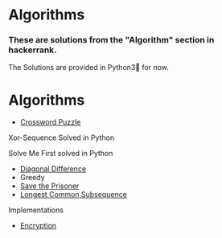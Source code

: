 # Algorithms 
 
### **These are solutions from the "Algorithm" section in hackerrank.**

The Solutions are provided in Python3:snake: for now.
# Algorithms

- [Crossword Puzzle](https://www.hackerrank.com/challenges/crossword-puzzle/problem)

Xor-Sequence Solved in Python

Solve Me First solved in Python

- [Diagonal Difference](https://github.com/swapnanildutta/Hackerrank-Codes/blob/master/Algorithms/Diagonal%20Difference.js)
- Greedy
- [Save the Prisoner](https://www.hackerrank.com/challenges/save-the-prisoner/problem)
- [Longest Common Subsequence](https://www.hackerrank.com/challenges/dynamic-programming-classics-the-longest-common-subsequence/problem)

Implementations
- [Encryption](https://www.hackerrank.com/challenges/encryption/problem)

